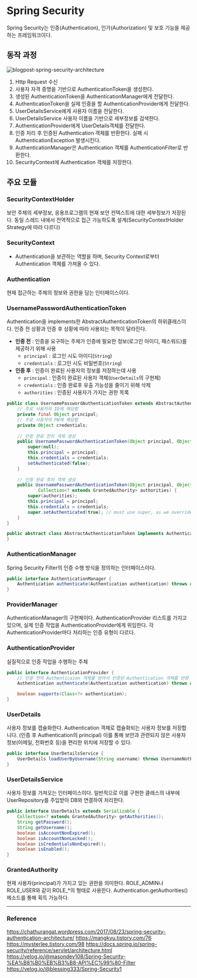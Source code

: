 # Spring Security
Spring Security는 인증(Authentication), 인가(Authorization) 및 보호 기능을 제공하는 프레임워크이다.

## 동작 과정
![blogpost-spring-security-architecture](https://github.com/sunyesle/TIL/assets/45172865/f5980ae6-813a-4155-a5fa-d231e6921b70)
1. Http Request 수신
2. 사용자 자격 증명을 기반으로 AuthenticationToken을 생성한다.
3. 생성된 AuthenticationToken을 AuthenticationManager에게 전달한다.
4. AuthenticationToken을 실제 인증을 할 AuthenticationProvider에게 전달한다.
5. UserDetailsService에게 사용자 이름을 전달한다.
6. UserDetailsService 사용자 이름을 기반으로 세부정보를 검색한다.
7. AuthenticationProvider에게 UserDetails객체를 전달한다.
8. 인증 처리 후 인증된 Authentication 객체를 반환한다. 실패 시 AuthenticationException 발생시킨다.
9. AuthenticationManager은 Authentication 객체를 AuthenticationFilter로 반환한다.
10. SecurityContext에 Authentication 객체를 저장한다.

## 주요 모듈

### SecurityContextHolder
보안 주체의 세부정보, 응용프로그램의 현재 보안 컨텍스트에 대한 세부정보가 저장된다. 동일 스레드 내에서 전역적으로 접근 가능하도록 설계(SecurityContextHolder Strategy에 따라 다르다)
### SecurityContext
- Authentication을 보관하는 역할을 하며, Security Context로부터 Authentication 객체를 가져올 수 있다.
### Authentication
현재 접근하는 주체의 정보와 권한을 담는 인터페이스이다. 
### UsernamePasswordAuthenticationToken
Authentication을 implements한 AbstractAuthenticationToken의 하위클래스이다. 인증 전 상황과 인증 후 상황에 따라 사용되는 목적이 달라진다.

- **인증 전** : 인증을 요구하는 주체가 인증에 필요한 정보(로그인 아이디, 패스워드)를 제공하기 위해 사용
  - ``principal`` : 로그인 시도 아이디(``String``)
  - ``credentials`` : 로그인 시도 비밀번호(``String``)
- **인증 후** : 인증이 완료된 사용자의 정보를 저장하는데 사용
  - ``principal`` : 인증이 완료된 사용자 객체(``UserDetails``의 구현체)
  - ``credentials`` : 인증 완료후 유출 가능성을 줄이기 위해 삭제
  - ``authorities`` : 인증된 사용자가 가지는 권한 목록
``` java
public class UsernamePasswordAuthenticationToken extends AbstractAuthenticationToken {
    // 주로 사용자의 ID에 해당함
    private final Object principal;
    // 주로 사용자의 PW에 해당함
    private Object credentials;
    
    // 인증 완료 전의 객체 생성
    public UsernamePasswordAuthenticationToken(Object principal, Object credentials) {
        super(null);
        this.principal = principal;
        this.credentials = credentials;
        setAuthenticated(false);
    }
    
    // 인증 완료 후의 객체 생성
    public UsernamePasswordAuthenticationToken(Object principal, Object credentials,
            Collection<? extends GrantedAuthority> authorities) {
        super(authorities);
        this.principal = principal;
        this.credentials = credentials;
        super.setAuthenticated(true); // must use super, as we override
    }
}

public abstract class AbstractAuthenticationToken implements Authentication, CredentialsContainer {
}
```
### AuthenticationManager
Spring Security Filter의 인증 수행 방식을 정의하는 인터페이스이다.
``` java
public interface AuthenticationManager {
    Authentication authenticate(Authentication authentication) throws AuthenticationException;
}
```
### ProviderManager
AuthenticationManager의 구현체이다. AuthenticationProvider 리스트를 가지고 있으며, 실제 인증 작업을 AuthenticationProvider에게 위임한다. 각 AuthenticationProvider마다 처리하는 인증 유형이 다르다.
### AuthenticationProvider
실질적으로 인증 작업을 수행하는 주체
``` java
public interface AuthenticationProvider {
    // 인증 전의 Authenticaion 객체를 받아서 인증된 Authentication 객체를 반환
    Authentication authenticate(Authentication authentication) throws AuthenticationException;

    boolean supports(Class<?> authentication);
}

```
### UserDetails
사용자 정보를 캡슐화한다. Authentication 객체로 캡슐화되는 사용자 정보를 저장합니다. (인증 후 Authentication의 principal) 이를 통해 보안과 관련되지 않은 사용자 정보(이메일, 전화번호 등)을 편리한 위치에 저장할 수 있다.
``` java
public interface UserDetailsService {
    UserDetails loadUserByUsername(String username) throws UsernameNotFoundException;
}
```
### UserDetailsService
사용자 정보를 가져오는 인터페이스이다. 일반적으로 이를 구현한 클래스의 내부에 UserRepository를 주입받아 DB와 연결하여 처리한다.
``` java
public interface UserDetails extends Serializable {
    Collection<? extends GrantedAuthority> getAuthorities();
    String getPassword();
    String getUsername();
    boolean isAccountNonExpired();
    boolean isAccountNonLocked();
    boolean isCredentialsNonExpired();
    boolean isEnabled();
}
```
### GrantedAuthority
현재 사용자(principal)가 가지고 있는 권한을 의미한다. ROLE_ADMIN나 ROLE_USER와 같이 ROLE_*의 형태로 사용한다. Authentication.getAuthorities() 메소드를 통해 획득 가능하다.

---
### Reference
https://chathurangat.wordpress.com/2017/08/23/spring-security-authentication-architecture/
https://mangkyu.tistory.com/76
https://mysterlee.tistory.com/98
https://docs.spring.io/spring-security/reference/servlet/architecture.html
https://velog.io/@masondev108/Spring-Security-%EA%B8%B0%EB%B3%B8-API%EC%99%80-Filter
https://velog.io/@blessing333/Spring-Security1
